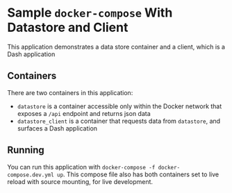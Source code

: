 # Sample `docker-compose` With Datastore and Client

This application demonstrates a data store container and a client, which is a Dash application

## Containers

There are two containers in this application:

- `datastore` is a container accessible only within the Docker network that exposes a `/api` endpoint and returns json data
- `datastore_client` is a container that requests data from `datastore`, and surfaces a Dash application

## Running

You can run this application with `docker-compose -f docker-compose.dev.yml up`. This compose file also has both containers set to live reload with source mounting, for live development.